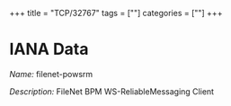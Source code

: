 +++
title = "TCP/32767"
tags = [""]
categories = [""]
+++

# IANA Data

_Name:_ filenet-powsrm

_Description:_ FileNet BPM WS-ReliableMessaging Client

